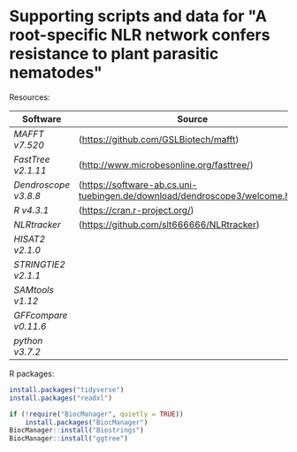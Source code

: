 # Supporting scripts and data for "A root-specific NLR network confers resistance to plant parasitic nematodes"

Resources:

Software                            | Source
------------------------------------| ------------------------------------
*MAFFT v7.520*                      | (https://github.com/GSLBiotech/mafft)
*FastTree v2.1.11*                  | (http://www.microbesonline.org/fasttree/)
*Dendroscope v3.8.8*                | (https://software-ab.cs.uni-tuebingen.de/download/dendroscope3/welcome.html)
*R v4.3.1*                          | (https://cran.r-project.org/)
*NLRtracker*                        | (https://github.com/slt666666/NLRtracker)
*HISAT2 v2.1.0*                     | 
*STRINGTIE2 v2.1.1*                 | 
*SAMtools v1.12*                    |
*GFFcompare v0.11.6*                |
*python v3.7.2*                     |

R packages:
```R
install.packages("tidyverse")
install.packages("readxl")

if (!require("BiocManager", quietly = TRUE))
    install.packages("BiocManager")
BiocManager::install("Biostrings")
BiocManager::install("ggtree")
```

